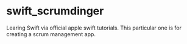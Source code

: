 # swift_scrumdinger

Learing Swift via official apple swift tutorials.  This particular one is for creating a scrum management app.
